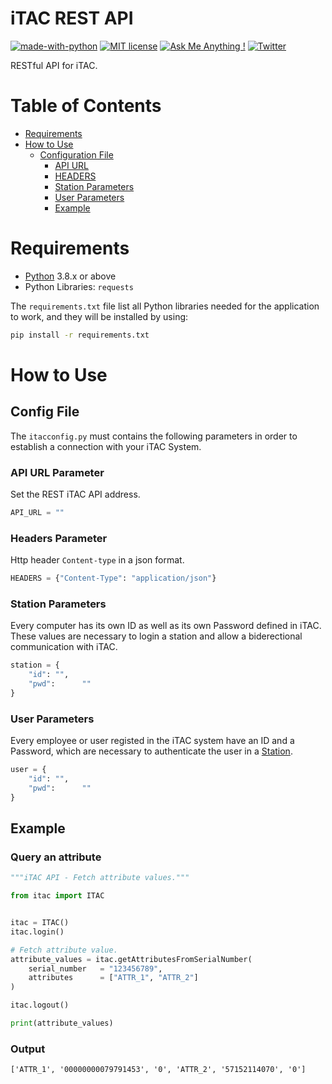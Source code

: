 # iTAC REST API
[![made-with-python](https://img.shields.io/badge/Made%20with-Python-1f425f.svg)](https://www.python.org/)
[![MIT license](https://img.shields.io/badge/License-MIT-blue.svg)](https://lbesson.mit-license.org/)
[![Ask Me Anything !](https://img.shields.io/badge/Ask%20me-anything-1abc9c.svg)](https://GitHub.com/rEdonE13)
[![Twitter](https://badgen.net/badge/icon/twitter?icon=twitter&label)](https://twitter.com/rEdonE_13)

RESTful API for iTAC.

# Table of Contents
* [Requirements](#requirements)
* [How to Use](#how-to-use)
    * [Configuration File](#config-file)
        * [API URL](#api-url-parameter)
        * [HEADERS](#headers-parameter)
        * [Station Parameters](#station-parameters)
        * [User Parameters](#user-parameters)
        * [Example](#example)

# Requirements

* [Python](https://www.python.org/) 3.8.x or above
* Python Libraries: `requests`

The `requirements.txt` file list all Python libraries needed for the application to work, and they will be installed by using:

```bash
pip install -r requirements.txt
```

# How to Use
## Config File
The `itacconfig.py` must contains the following parameters in order to establish a connection with your iTAC System.

### API URL Parameter
Set the REST iTAC API address.
```python
API_URL = ""
```

### Headers Parameter
Http header `Content-type` in a json format.
```python
HEADERS = {"Content-Type": "application/json"}
```

### Station Parameters
Every computer has its own ID as well as its own Password defined in iTAC. These values are necessary to login a station and allow a biderectional communication with iTAC.
```python
station = {
    "id": "",
    "pwd":      ""
}
```

### User Parameters
Every employee or user registed in the iTAC system have an ID and a Password, which are necessary to authenticate the user in a [Station](#station-parameters).
```python
user = {
    "id": "",
    "pwd":      ""
}
```

## Example
### Query an attribute
```python
"""iTAC API - Fetch attribute values."""

from itac import ITAC


itac = ITAC()
itac.login()

# Fetch attribute value.
attribute_values = itac.getAttributesFromSerialNumber(
    serial_number   = "123456789", 
    attributes      = ["ATTR_1", "ATTR_2"]
)

itac.logout()

print(attribute_values)
```

### Output
```
['ATTR_1', '00000000079791453', '0', 'ATTR_2', '57152114070', '0']
```